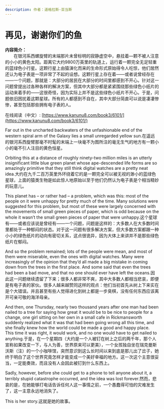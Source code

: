 ```yaml
---
description: 作者：道格拉斯·亚当斯
---
```


# 再见，谢谢你们的鱼

 **内容简介：**  
　　在银河系西螺旋臂的末端那片未曾标明的寂静虚空中，悬挂着—颗不被人注意的小小的黄色太阳。距离它大约9800万英里的轨道上，运行着一颗完全无足轻重的蓝绿色小行星。这颗行星上由猿演化而来的生命形式原始得令人吃惊，他们居然还认为电子表是一项非常了不起的设想。这颗行星上存在着——或者说曾经存在——一个问题，那就是：大部分的居民在大部分的时间里都感到不开心。针对这一问题曾提出过各种各样的解决方案，但其中大部分都是紧紧围绕那些绿色小纸片的运动来着手的——这很奇怪，因为实际上并不是这些绿色小纸片不开心。于是，问题依旧困扰着这颗星球。所有的人都感到不自在，其中大部分简直可以说是凄凄惨惨，甚至包括那些拥有电子表的人。

在线阅读（中文）: [https://www.kanunu8.com/book3/6101/](https://www.kanunu8.com/book3/6101/)

Far out in the uncharted backwaters of the unfashionable end of the western spiral arm of the Galaxy lies a small unregarded yellow sun.在遥远的银河系西旋臂那毫不时髦的末端上一块毫不为图所注的毫无生气的地方有一颗小小的毫不引人注目的黄色恒星。

Orbiting this at a distance of roughly ninety-two million miles is an utterly insignificant little blue green planet whose ape-descended life forms are so amazingly primitive that they still think digital watches are a pretty neat idea.大约在九千二百万英里外环绕着它的是一颗完全可以被无视的渺小的蓝绿色星球，上面的猿类生物是如此惊人地原始以至于他们仍然认为电子表是个相当精妙的玩意儿。

This planet has – or rather had – a problem, which was this: most of the people on it were unhappy for pretty much of the time. Many solutions were suggested for this problem, but most of these were largely concerned with the movements of small green pieces of paper, which is odd because on the whole it wasn’t the small green pieces of paper that were unhappy.这个星球有——或者应该说是曾经有——一个问题，问题是这样的：大多数人在大多数时间里都处于一种郁闷的状态。对于这一问题有很多解决方案，但大多数方案都跟一种小小的绿色纸片的动向有密切关系，这点很诡异，因为大体上来讲并不是那些绿色纸片在郁闷。

And so the problem remained; lots of the people were mean, and most of them were miserable, even the ones with digital watches. Many were increasingly of the opinion that they’d all made a big mistake in coming down from the trees in the first place. And some said that even the trees had been a bad move, and that no one should ever have left the oceans.因此这一问题继续遗留了下来；很多人都非常不爽，其中大多数人都相当悲哀，即便是有电子表的家伙。很多人越来越赞同这样的观点：他们当初首先从树上下来实在是个大错误。并且甚至有些人觉得进化到树上都是一步臭棋，没有任何东西应该离开可亲可敬的海洋母亲。

And then, one Thursday, nearly two thousand years after one man had been nailed to a tree for saying how great it would be to be nice to people for a change, one girl sitting on her own in a small cafe in Rickmansworth suddenly realized what it was that had been going wrong all this time, and she finally knew how the world could be made a good and happy place. This time it was right, it would work, and no one would have to get nailed to anything.于是，在一个星期四（大约是一个人被钉在树上之后的两千年，那个人宣称如果改变一下，与人为善，世界原来可以更美），一个女孩独自坐在瑞克曼斯沃斯（注）的一个小咖啡馆，突然意识到这么长时间以来到底是那儿出了岔子，她终于明白了这个世界究竟怎样才能变成一个美好幸福的地方。这一次这个主意很妥当，一定能奏效，而且没有人会因此被钉到什么东西上。

Sadly, however, before she could get to a phone to tell anyone about it, a terribly stupid catastrophe occurred, and the idea was lost forever.然而，悲哀的是，在她能够打电话告诉任何人这一事情之前，一个愚蠢得可怕的灾难发生了，这一主意永远地消失了。

This is her story.这就是她的故事。

